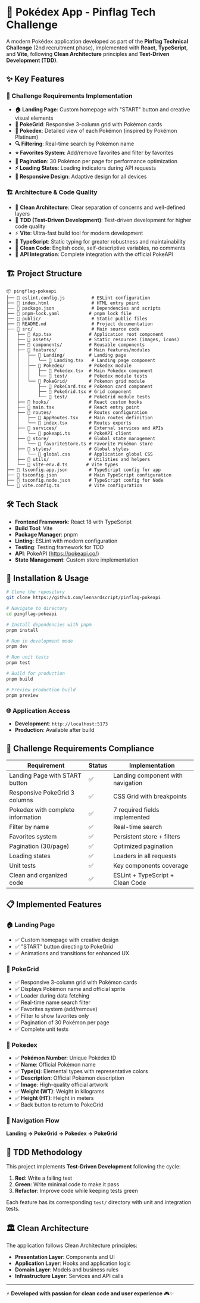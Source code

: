 # 🚀 Pokédex App - Pinflag Tech Challenge

A modern Pokédex application developed as part of the **Pinflag Technical Challenge** (2nd recruitment phase), implemented with **React**, **TypeScript**, and **Vite**, following **Clean Architecture** principles and **Test-Driven Development (TDD)**.

## ✨ Key Features

### 🎯 Challenge Requirements Implementation

- **🏠 Landing Page**: Custom homepage with "START" button and creative visual elements
- **📱 PokeGrid**: Responsive 3-column grid with Pokémon cards
- **📖 Pokedex**: Detailed view of each Pokémon (inspired by Pokémon Platinum)
- **🔍 Filtering**: Real-time search by Pokémon name
- **⭐ Favorites System**: Add/remove favorites and filter by favorites
- **📄 Pagination**: 30 Pokémon per page for performance optimization
- **⚡ Loading States**: Loading indicators during API requests
- **📱 Responsive Design**: Adaptive design for all devices

### 🏗️ Architecture & Code Quality

- 🎯 **Clean Architecture**: Clear separation of concerns and well-defined layers
- 🧪 **TDD (Test-Driven Development)**: Test-driven development for higher code quality
- ⚡ **Vite**: Ultra-fast build tool for modern development
- 🔷 **TypeScript**: Static typing for greater robustness and maintainability
- 📝 **Clean Code**: English code, self-descriptive variables, no comments
- 🔄 **API Integration**: Complete integration with the official PokeAPI

## 🏗️ Project Structure

```
📦 pingflag-pokeapi
├── 📄 eslint.config.js          # ESLint configuration
├── 📄 index.html                # HTML entry point
├── 📄 package.json              # Dependencies and scripts
├── 📄 pnpm-lock.yaml           # pnpm lock file
├── 📁 public/                   # Static public files
├── 📄 README.md                 # Project documentation
├── 📁 src/                      # Main source code
│   ├── 📄 App.tsx              # Application root component
│   ├── 📁 assets/              # Static resources (images, icons)
│   ├── 📁 components/          # Reusable components
│   ├── 📁 features/            # Main features/modules
│   │   ├── 📁 Landing/         # Landing page
│   │   │   └── 📄 Landing.tsx   # Landing page component
│   │   ├── 📁 Pokedex/         # Pokedex module
│   │   │   ├── 📄 Pokedex.tsx  # Main Pokedex component
│   │   │   └── 📁 test/        # Pokedex module tests
│   │   └── 📁 PokeGrid/        # Pokemon grid module
│   │       ├── 📄 PokeCard.tsx # Pokemon card component
│   │       ├── 📄 PokeGrid.tsx # Grid component
│   │       └── 📁 test/        # PokeGrid module tests
│   ├── 📁 hooks/               # React custom hooks
│   ├── 📄 main.tsx             # React entry point
│   ├── 📁 routes/              # Routes configuration
│   │   ├── 📄 AppRoutes.tsx    # Main routes definition
│   │   └── 📄 index.tsx        # Routes exports
│   ├── 📁 services/            # External services and APIs
│   │   └── 📄 pokeapi.ts       # PokeAPI client
│   ├── 📁 store/               # Global state management
│   │   └── 📄 favoriteStore.ts # Favorite Pokémon store
│   ├── 📁 styles/              # Global styles
│   │   └── 📄 global.css       # Application global CSS
│   ├── 📁 utils/               # Utilities and helpers
│   └── 📄 vite-env.d.ts       # Vite types
├── 📄 tsconfig.app.json        # TypeScript config for app
├── 📄 tsconfig.json            # Main TypeScript configuration
├── 📄 tsconfig.node.json       # TypeScript config for Node
└── 📄 vite.config.ts           # Vite configuration
```

## 🛠️ Tech Stack

- **Frontend Framework**: React 18 with TypeScript
- **Build Tool**: Vite
- **Package Manager**: pnpm
- **Linting**: ESLint with modern configuration
- **Testing**: Testing framework for TDD
- **API**: PokeAPI (https://pokeapi.co/)
- **State Management**: Custom store implementation

## 🚀 Installation & Usage

```bash
# Clone the repository
git clone https://github.com/lennardscript/pinflag-pokeapi

# Navigate to directory
cd pingflag-pokeapi

# Install dependencies with pnpm
pnpm install

# Run in development mode
pnpm dev

# Run unit tests
pnpm test

# Build for production
pnpm build

# Preview production build
pnpm preview
```

### 🌐 Application Access
- **Development**: `http://localhost:5173`
- **Production**: Available after build

## 🎯 Challenge Requirements Compliance

| Requirement | Status | Implementation |
|-------------|--------|----------------|
| Landing Page with START button | ✅ | Landing component with navigation |
| Responsive PokeGrid 3 columns | ✅ | CSS Grid with breakpoints |
| Pokedex with complete information | ✅ | 7 required fields implemented |
| Filter by name | ✅ | Real-time search |
| Favorites system | ✅ | Persistent store + filters |
| Pagination (30/page) | ✅ | Optimized pagination |
| Loading states | ✅ | Loaders in all requests |
| Unit tests | ✅ | Key components coverage |
| Clean and organized code | ✅ | ESLint + TypeScript + Clean Code |

## 📋 Implemented Features

### 🏠 Landing Page
- ✅ Custom homepage with creative design
- ✅ "START" button directing to PokeGrid
- ✅ Animations and transitions for enhanced UX

### 📱 PokeGrid
- ✅ Responsive 3-column grid with Pokémon cards
- ✅ Displays Pokémon name and official sprite
- ✅ Loader during data fetching
- ✅ Real-time name search filter
- ✅ Favorites system (add/remove)
- ✅ Filter to show favorites only
- ✅ Pagination of 30 Pokémon per page
- ✅ Complete unit tests

### 📖 Pokedex
- ✅ **Pokémon Number**: Unique Pokédex ID
- ✅ **Name**: Official Pokémon name
- ✅ **Type(s)**: Elemental types with representative colors
- ✅ **Description**: Official Pokémon description
- ✅ **Image**: High-quality official artwork
- ✅ **Weight (WT)**: Weight in kilograms
- ✅ **Height (HT)**: Height in meters
- ✅ Back button to return to PokeGrid

### 🔄 Navigation Flow
**Landing → PokeGrid → Pokedex → PokeGrid**

## 🧪 TDD Methodology

This project implements **Test-Driven Development** following the cycle:

1. **Red**: Write a failing test
2. **Green**: Write minimal code to make it pass
3. **Refactor**: Improve code while keeping tests green

Each feature has its corresponding `test/` directory with unit and integration tests.

## 🏛️ Clean Architecture

The application follows Clean Architecture principles:

- **Presentation Layer**: Components and UI
- **Application Layer**: Hooks and application logic
- **Domain Layer**: Models and business rules
- **Infrastructure Layer**: Services and API calls

---

⚡ **Developed with passion for clean code and user experience** 🎮✨
